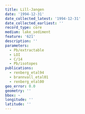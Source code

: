 ```yaml
---
title: Lill-Jangen
date: '1994-12-31'
date_collected_latest: '1994-12-31'
date_collected_earliest: ''
record_type: core
medium: lake_sediment
feature: '621'
description: ''
parameters:
  - Pb/extractable
  - LOI
  - C/14
  - Pb/isotopes
publications:
  - renberg_etal94
  - brannvall_etal01
  - renberg_etal00
geo_error: 0.0
geometry: ''
bbox: ~
longitude: ''
latitude: ''
---
```

